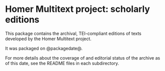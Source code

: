 # Homer Multitext project:  scholarly editions #

This package contains the archival, TEI-compliant editions of texts developed by the Homer Multitext project.

It was packaged on @packagedate@.

For more details about the coverage of and editorial status of the archive as of this date, see the README files in each subdirectory.

